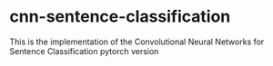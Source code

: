 # cnn-sentence-classification
This is the implementation of the Convolutional Neural Networks for Sentence Classification pytorch version
